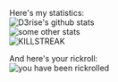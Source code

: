Here's my statistics:  
![D3rise's github stats](https://github-readme-stats.vercel.app/api?username=D3rise&theme=dark&show_icons=true)  
![some other stats](https://github-readme-stats.vercel.app/api/top-langs?username=d3rise&show_icons=true&theme=dark&locale=en&layout=compact)  
![KILLSTREAK](https://github-readme-streak-stats.herokuapp.com/?user=mrvelociti&theme=dark)  

And here's your rickroll:  
![you have been rickrolled](https://i.imgur.com/duy5cLB.gif)  
